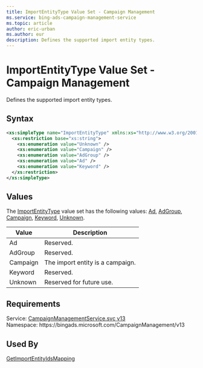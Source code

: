 ```yaml
---
title: ImportEntityType Value Set - Campaign Management
ms.service: bing-ads-campaign-management-service
ms.topic: article
author: eric-urban
ms.author: eur
description: Defines the supported import entity types.
---
```

# ImportEntityType Value Set - Campaign Management
Defines the supported import entity types.

## Syntax
```xml
<xs:simpleType name="ImportEntityType" xmlns:xs="http://www.w3.org/2001/XMLSchema">
  <xs:restriction base="xs:string">
    <xs:enumeration value="Unknown" />
    <xs:enumeration value="Campaign" />
    <xs:enumeration value="AdGroup" />
    <xs:enumeration value="Ad" />
    <xs:enumeration value="Keyword" />
  </xs:restriction>
</xs:simpleType>
```

## <a name="values"></a>Values

The [ImportEntityType](importentitytype.md) value set has the following values: [Ad](#ad), [AdGroup](#adgroup), [Campaign](#campaign), [Keyword](#keyword), [Unknown](#unknown).

|Value|Description|
|-----------|---------------|
|<a name="ad"></a>Ad|Reserved.|
|<a name="adgroup"></a>AdGroup|Reserved.|
|<a name="campaign"></a>Campaign|The import entity is a campaign.|
|<a name="keyword"></a>Keyword|Reserved.|
|<a name="unknown"></a>Unknown|Reserved for future use.|

## Requirements
Service: [CampaignManagementService.svc v13](https://campaign.api.bingads.microsoft.com/Api/Advertiser/CampaignManagement/v13/CampaignManagementService.svc)  
Namespace: https\://bingads.microsoft.com/CampaignManagement/v13  

## Used By
[GetImportEntityIdsMapping](getimportentityidsmapping.md)  
